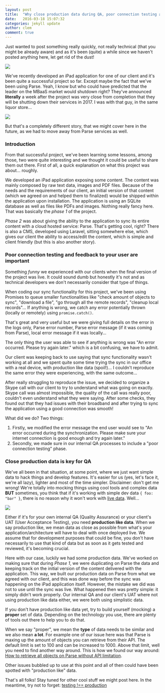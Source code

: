 ```yaml
---
layout: post
title:  "Why close production data during QA, poor connection testing and good feedback to your user are important for a mobile project"
date:   2016-03-18 15:07:32
categories: jekyll update
author: clem
comment: true
---
```


Just wanted to post something really quickly, not really technical (that you might be already aware) and as it's been (quite) a while since we haven't posted anything here, let get rid of the dust!

![](http://i.imgur.com/8wHGogr.gif)

We've recently developed an iPad application for one of our client and it's been quite a successful project so far.
Except maybe the fact that we've been using Parse. Yeah, I know but who could have predicted that the leader on the MBaaS market would shutdown right? They've announced **literally** a week after the project was very close from completion that they will be shutting down their services in 2017. I was with that guy, in the same liquor store...

![](http://s3.amazonaws.com/www.appcelerator.com.images/parse-tweet-sentiments.png)

But that's a completely different story, that we might cover here in the future, as we had to move away from Parse services as well.

### Introduction

From that successful project, we've been learning some lessons, among those, two were quite interesting and we thought it could be useful to share them out there. First of all, a quick explanation on what this project was about... roughly.

We developed an iPad application exposing some content. The content was mainly composed by raw text data, images and PDF files. Because of the needs and the requirements of our client, an initial version of that content (which we agreed on and helped them to finalized) would be shipped within the application upon installation. The application is using an SQLite database as well as files like PDFs and images. Nothing really fancy here. That was basically the *phase 1* of the project.

*Phase 2* was about giving the ability to the application to sync its entire content with a cloud hosted service: Parse. That's getting cool, right? There is also a CMS, developed using Laravel, sitting somewhere else, which gives our client the ability to access/edit the content, which is simple and client friendly (but this is also another story).

### Poor connection testing and feedback to your user are important

Something _funny_ we experienced with our clients when the final version of the project was live. It could sound dumb but honestly it's not and as technical developers we don't necessarily consider that type of things.

When coding our sync functionality for this project, we've been using Promises to queue smaller functionalities like "check amount of objects to sync", "download a file", "go through all the remote records", "cleanup local records"...
If anything is wrong, we catch any error potentially thrown (locally or remotely) using `promise.catch()`.

That's great and very useful but we were giving full details on the error in the logs only, Parse error number, Parse error message (if it was coming from Parse), local error message if it was locally...

The only thing the user was able to see if anything is wrong was "An error occurred. Please try again later." which is a bit confusing, we have to admit.

Our client was keeping back to use saying that sync functionality wasn't working at all and we spent quite some time trying the sync in our office with a real device, with production like data (spoil!)... I couldn't reproduce the same error they were experiencing, with the same outcome...

After really struggling to reproduce the issue, we decided to organize a Skype call with our client to try to understand what was going on exactly. Skype call was almost impossible, the quality of the call was really poor, couldn't even understand what they were saying. After some checks, they found out that they had issues with their broadband and after trying to sync the application using a good connection was smooth!

What did we do? Two things:

1. Firstly, we modified the error message the end user would see to "An error occurred during the synchronization. Please make sure your internet connection is good enough and try again later."
2. Secondly, we made sure in our internal QA processes to include a "poor connection testing" phase.

### Close production data is key for QA

We've all been in that situation, at some point, where we just want simple data to hack things and develop features. It's easier for us (yes, let's face it, we're all lazy), lighter and most of the time simpler. Disclaimer: don't get me wrong! We're totally into mocking things using cool tools and complex data **BUT** sometimes, you think that if it's working with simple dev data `{ foo: "bar" }`, there is no reason why it won't work with [live data](http://pastebin.com/raw/4a8V5QBB#). Well...

![](https://media4.giphy.com/media/WXtccLGTLB1NS/200_s.gif)

Either if it's for your own internal QA (Quality Assurance) or your client's UAT (User Acceptance Testing), you need **production like data**. When we say production like, we mean data as close as possible from what's your application/architecture will have to deal with once deployed live. We assume that for development purposes that could be fine, you don't have necessarily to use that kind of data but as soon as it gets tested and reviewed, it's becoming crucial.

Here with our case, luckily we had some production data. We've worked on making sure that during *Phase 1*, we were duplicating on Parse the data and keeping track on the initial version of the content delivered with the application. This way, we built our production data on Parse from what we agreed with our client, and this was done way before the sync was happening on the iPad application itself. However, the mistake we did was not to use until the sync was live. What happened then was pretty simple: it simply didn't work properly. Our internal QA and our client's UAT where not using production like data either, we were both using simplistic data.

If you don't have production like data yet, try to build yourself (mocking) a **proper** set of data. Depending on the technology you use, there are plenty of tools out there to help you to do that.

When we say "proper", we mean the **type** of data needs to be similar and we also mean **a lot**.
For example one of our issue here was that Parse is maxing up the amount of objects you can retrieve from their API. The default limit is set to 100 and can be increased to 1000. Above that limit, well you need to find another way around. This is how we found our way around: [How to retrieve all objects on Parse without API limitation](http://cyber-duck.github.io/2016-03-18-how-to-retrieve-all-objects-on-parse-without-api-limitation).

Other issues bubbled up to use at this point and all of then could have been spotted with "production like" data.

That's all folks! Stay tuned for other cool stuff we might post here. In the meantime, try not to forget: [testing !== production](http://thecodinglove.com/post/141247506660/testing-vs-production)
